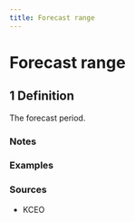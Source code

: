 ```yaml
---
title: Forecast range
---
```


# Forecast range

## 1 Definition

The forecast period.

### Notes 

### Examples 

### Sources
- KCEO
